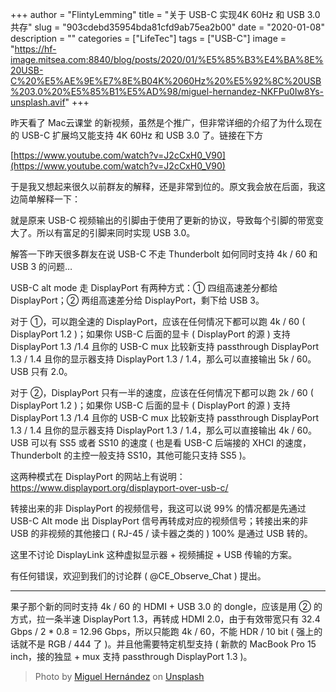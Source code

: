 +++
author = "FlintyLemming"
title = "关于 USB-C 实现4K 60Hz 和 USB 3.0 共存"
slug = "903cdebd35954bda81cfd9ab75ea2b00"
date = "2020-01-08"
description = ""
categories = ["LifeTec"]
tags = ["USB-C"]
image = "https://hf-image.mitsea.com:8840/blog/posts/2020/01/%E5%85%B3%E4%BA%8E%20USB-C%20%E5%AE%9E%E7%8E%B04K%2060Hz%20%E5%92%8C%20USB%203.0%20%E5%85%B1%E5%AD%98/miguel-hernandez-NKFPu0Iw8Ys-unsplash.avif"
+++

昨天看了 Mac云课堂 的新视频，虽然是个推广，但非常详细的介绍了为什么现在的 USB-C 扩展坞又能支持 4K 60Hz 和 USB 3.0 了。链接在下方

[https://www.youtube.com/watch?v=J2cCxH0_V90](https://www.youtube.com/watch?v=J2cCxH0_V90)

于是我又想起来很久以前群友的解释，还是非常到位的。原文我会放在后面，我这边简单解释一下：

就是原来 USB-C 视频输出的引脚由于使用了更新的协议，导致每个引脚的带宽变大了。所以有富足的引脚来同时实现 USB 3.0。

解答一下昨天很多群友在说 USB-C 不走 Thunderbolt 如何同时支持 4k / 60 和 USB 3 的问题…

USB-C alt mode 走 DisplayPort 有两种方式：① 四组高速差分都给 DisplayPort；② 两组高速差分给 DisplayPort，剩下给 USB 3。

对于 ①，可以跑全速的 DisplayPort，应该在任何情况下都可以跑 4k / 60 ( DisplayPort 1.2 )；如果你 USB-C 后面的显卡 ( DisplayPort 的源 ) 支持 DisplayPort 1.3 /1.4 且你的 USB-C mux 比较新支持 passthrough DisplayPort 1.3 / 1.4 且你的显示器支持 DisplayPort 1.3 / 1.4，那么可以直接输出 5k / 60。USB 只有 2.0。

对于 ②，DisplayPort 只有一半的速度，应该在任何情况下都可以跑 2k / 60 ( DisplayPort 1.2 )；如果你 USB-C 后面的显卡 ( DisplayPort 的源 ) 支持 DisplayPort 1.3 /1.4 且你的 USB-C mux 比较新支持 passthrough DisplayPort 1.3 / 1.4 且你的显示器支持 DisplayPort 1.3 / 1.4，那么可以直接输出 4k / 60。USB 可以有 SS5 或者 SS10 的速度 ( 也是看 USB-C 后端接的 XHCI 的速度，Thunderbolt 的主控一般支持 SS10，其他可能只支持 SS5 )。

这两种模式在 DisplayPort 的网站上有说明：https://www.displayport.org/displayport-over-usb-c/

转接出来的非 DisplayPort 的视频信号，我这可以说 99% 的情况都是先通过 USB-C Alt mode 出 DisplayPort 信号再转成对应的视频信号；转接出来的非 USB 的非视频的其他接口 ( RJ-45 / 读卡器之类的 ) 100% 是通过 USB 转的。

这里不讨论 DisplayLink 这种虚拟显示器 + 视频捕捉 + USB 传输的方案。

有任何错误，欢迎到我们的讨论群 ( @CE_Observe_Chat ) 提出。

--------

果子那个新的同时支持 4k / 60 的 HDMI + USB 3.0 的 dongle，应该是用 ② 的方式，拉一条半速 DisplayPort 1.3，再转成 HDMI 2.0，由于有效带宽只有 32.4 Gbps / 2 * 0.8 = 12.96 Gbps，所以只能跑 4k / 60，不能 HDR / 10 bit ( 强上的话就不是 RGB / 444 了 )。并且他需要特定机型支持 ( 新款的 MacBook Pro 15 inch，接的独显 + mux 支持 passthrough DisplayPort 1.3 )。

> Photo by [Miguel Hernández](https://unsplash.com/@miguelheezg?utm_source=unsplash&utm_medium=referral&utm_content=creditCopyText) on [Unsplash](https://unsplash.com/?utm_source=unsplash&utm_medium=referral&utm_content=creditCopyText)
  